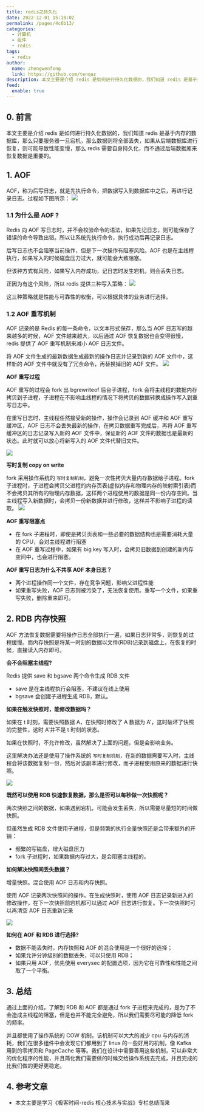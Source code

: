 ```yaml
---
title: redis之持久化
date: 2022-12-01 15:18:02
permalink: /pages/4c6b13/
categories: 
  - 计算机
  - 组件
  - redis
tags: 
  - redis
author: 
  name: zhengwenfeng
  link: https://github.com/tenqaz
description: 本文主要是介绍 redis 是如何进行持久化数据的，我们知道 redis 是基于内存的数据库，那么只要服务器一旦宕机，那么数据则将全部丢失，如果从后端数据库进行恢复，则可能导致性能变慢，那么 redis 需要自身持久化，而不通过后端数据库来恢复数据是重要的。
feed: 
  enable: true
---
```

## 0. 前言

本文主要是介绍 redis 是如何进行持久化数据的，我们知道 redis 是基于内存的数据库，那么只要服务器一旦宕机，那么数据则将全部丢失，如果从后端数据库进行恢复，则可能导致性能变慢，那么 redis 需要自身持久化，而不通过后端数据库来恢复数据是重要的。

## 1. AOF

AOF，称为后写日志，就是先执行命令，把数据写入到数据库中之后，再进行记录日志。过程如下图所示：
![](https://gcore.jsdelivr.net/gh/tenqaz/BLOG-CDN@main/20210805185829.png)

### 1.1 为什么是 AOF ?

Redis 向 AOF 写日志时，并不会校验命令的语法，如果先记日志，则可能保存了错误的命令导致出错。所以让系统先执行命令，执行成功后再记录日志。

后写日志也不会阻塞当前操作，但是下一次操作有阻塞风险。AOF 也是在主线程执行，如果写入的时候磁盘压力过大，就可能会大致阻塞。

但该种方式有风险，如果写入内存成功，记日志时发生宕机，则会丢失日志。

正因为有这个风险，所以 redis 提供三种写入策略：
![](https://gcore.jsdelivr.net/gh/tenqaz/BLOG-CDN@main/20210805190154.png)

这三种策略就是性能与可靠性的权衡，可以根据具体的业务进行选择。

### 1.2 AOF 重写机制

AOF 记录的是 Redis 的每一条命令，以文本形式保存，那么当 AOF 日志写的越来越多的时候，AOF 文件越来越大，以后通过 AOF 恢复数据也会变得很慢，redis 提供了 AOF 重写机制来减小 AOF 日志文件。


将 AOF 文件生成的最新数据生成最新的操作日志并记录到新的 AOF 文件中，这样新的 AOF 文件中就没有了冗余命令，再替换掉旧的 AOF 文件。
![](https://gcore.jsdelivr.net/gh/tenqaz/BLOG-CDN@main/20210805192304.png)

**AOF 重写过程**

AOF 重写的过程会 fork 出 bgrewriteof 后台子进程，fork 会将主线程的数据内存拷贝到子进程，子进程在不影响主线程的情况下将拷贝的数据转换成操作写入到重写日志中。

在重写日志时，主线程任然接受新的操作，操作会记录到 AOF 缓冲和 AOF 重写缓冲区，AOF 日志不会丢失最新的操作，在拷贝数据重写完成后，再将 AOF 重写缓冲区的日志记录写入新的 AOF 文件中，保证新的 AOF 文件的数据也是最新的状态。此时就可以放心将新写入的 AOF 文件代替旧文件。


![](https://gcore.jsdelivr.net/gh/tenqaz/BLOG-CDN@main/20210805192829.png)

**写时复制 copy on write**

fork 采用操作系统的 `写时复制机制`，避免一次性拷贝大量内存数据给子进程。fork 子进程时，子进程会拷贝父进程的内存页表(虚拟内存和物理内存的映射索引表)而不会拷贝其所有的物理内存数据，这样两个进程使用的数据是同一份内存空间。当主线程写入新数据时，会拷贝一份新数据并进行修改，这样并不影响子进程的读取。
![](https://gcore.jsdelivr.net/gh/tenqaz/BLOG-CDN@main/16698572637261669857262993.png)

**AOF 重写阻塞点**

* 在 fork 子进程时，即使是拷贝页表和一些必要的数据结构也是需要消耗大量的 CPU，会对主线程进行阻塞
* 在 AOF 重写过程中，如果有 big key 写入时，会拷贝旧数据到创建的新内存空间中，也会进行阻塞。


**AOF 重写日志为什么不共享 AOF 本身日志？**

* 两个进程操作同一个文件，存在竞争问题，影响父进程性能
* 如果重写失败，AOF 日志则被污染了，无法恢复使用。重写一个文件，如果重写失败，删除重来即可。

## 2. RDB 内存快照

AOF 方法恢复数据需要将操作日志全部执行一遍，如果日志非常多，则恢复的过程缓慢。而内存快照是将某一时刻的数据以文件(RDB)记录到磁盘上，在恢复的时候，直接读入内存即可。

**会不会阻塞主线程?**

Redis 提供 save 和 bgsave 两个命令生成 RDB 文件

* save 是在主线程执行会阻塞，不建议在线上使用
* bgsave 会创建子进程生成 RDB，默认。

**如果在触发快照时，能修改数据吗？**

如果在 t 时刻，需要快照数据 A，在快照时修改了 A 数据为 A'，这时破坏了快照的完整性，这时 A'并不是 t 时刻的状态。

如果在快照时，不允许修改，虽然解决了上面的问题，但是会影响业务。

这里解决办法还是使用了操作系统的 `写时复制机制`，在新的数据需要写入时，主线程会将该数据复制一份，然后对该副本进行修改，而子进程使用原来的数据进行快照。

![](https://gcore.jsdelivr.net/gh/tenqaz/BLOG-CDN@main/20210806164754.png)

**既然可以使用 RDB 快速恢复数据，那么是否可以每秒做一次快照呢？**

两次快照之间的数据，如果遇到宕机，可能会发生丢失，所以需要尽量短的时间做快照。

但虽然生成 RDB 文件使用子进程，但是频繁的执行全量快照还是会带来额外的开销：

* 频繁的写磁盘，增大磁盘压力
* fork 子进程时，如果数据内存过大，是会阻塞主线程的。

**如何解决快照间丢失数据？**

增量快照。混合使用 AOF 日志和内存快照。

使用 AOF 记录两次快照间的操作。在生成快照时，使用 AOF 日志记录新进入的修改操作，在下一次快照前宕机都可以通过 AOF 日志进行恢复。下一次快照时可以再清空 AOF 日志重新记录

![](https://gcore.jsdelivr.net/gh/tenqaz/BLOG-CDN@main/20210806170233.png)

**如何在 AOF 和 RDB 进行选择?**

* 数据不能丢失时，内存快照和 AOF 的混合使用是一个很好的选择；
* 如果允许分钟级别的数据丢失，可以只使用 RDB；
* 如果只用 AOF，优先使用 everysec 的配置选项，因为它在可靠性和性能之间取了一个平衡。


## 3. 总结

通过上面的介绍，了解到 RDB 和 AOF 都是通过 fork 子进程来完成的，是为了不会造成主线程的阻塞，但是也并不能完全避免，所以我们需要尽可能的降低 fork 的频率。

并且都使用了操作系统的 COW 机制，该机制可以大大的减少 cpu 与内存的消耗，我们在很多组件中会发现它们都用到了 linux 的一些好用的机制，像 Kafka 用到的零拷贝和 PageCache 等等。我们在设计中需要善用这些机制，可以非常大的优化程序的性能，并且简化我们需要做的时候交给操作系统去完成，并且完成的比我们做的更好更稳定。


## 4. 参考文章

* 本文主要是学习《极客时间-redis 核心技术与实战》专栏总结而来